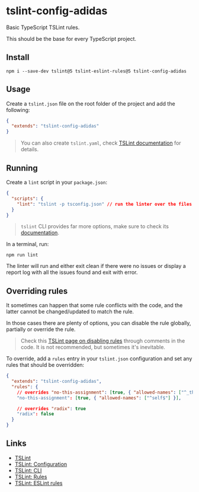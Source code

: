 # tslint-config-adidas

Basic TypeScript TSLint rules.

This should be the base for every TypeScript project.

## Install

```
npm i --save-dev tslint@5 tslint-eslint-rules@5 tslint-config-adidas
```

## Usage

Create a `tslint.json` file on the root folder of the project and add the following:

```json
{
  "extends": "tslint-config-adidas"
}
```

> You can also create `tslint.yaml`, check [TSLint documentation](https://palantir.github.io/tslint/usage/configuration/) for details.

## Running

Create a `lint` script in your `package.json`:

```json
{
  "scripts": {
    "lint": "tslint -p tsconfig.json" // run the linter over the files watched by the compiler as specified in tsconfig.json
  }
}
```

> `tslint` CLI provides far more options, make sure to check its [documentation](https://palantir.github.io/tslint/usage/cli/).

In a terminal, run:

```
npm run lint
```

The linter will run and either exit clean if there were no issues or display a report log with all the issues found and exit with error.

## Overriding rules

It sometimes can happen that some rule conflicts with the code, and the latter cannot be changed/updated to match the rule.

In those cases there are plenty of options, you can disable the rule globally, partially or override the rule.

> Check this [TSLint page on disabling rules](https://palantir.github.io/tslint/usage/rule-flags/) through comments in the code. It is not recommended, but sometimes it's inevitable.

To override, add a `rules` entry in your `tslint.json` configuration and set any rules that should be overridden:

```json
{
  "extends": "tslint-config-adidas",
  "rules": {
    // overrides "no-this-assignment": [true, { "allowed-names": ["^_this$"], "allow-destructuring": true }]
    "no-this-assignment": [true, { "allowed-names": ["^self$"] }],

    // overrides "radix": true
    "radix": false
  }
}
```

## Links

- [TSLint](https://palantir.github.io/tslint/)
- [TSLint: Configuration](https://palantir.github.io/tslint/usage/configuration/)
- [TSLint: CLI](https://palantir.github.io/tslint/usage/cli/)
- [TSLint: Rules](https://palantir.github.io/tslint/rules/)
- [TSLint: ESLint rules](https://github.com/buzinas/tslint-eslint-rules)

